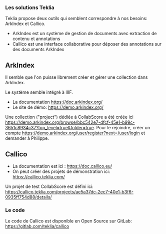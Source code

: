 ### Les solutions Teklia

Teklia propose deux outils qui semblent correspondre à nos besoins: ArkIndex et Callico.
  - ArkIndex est un système de gestion de documents avec extraction de contenu et annotations
  - Callico est une interface collaborative pour déposer des annotations sur des documents ArkIndex

## ArkIndex

Il semble que l'on puisse librement créer et gérer une collection dans ArkIndex. 

Le système semble intégré à IIIF.

- La documentation https://doc.arkindex.org/
- Le site de démo: https://demo.arkindex.org/

Une collection ("project") dédiée à CollabScore a été créée ici https://demo.arkindex.org/browse/bbc542e7-dfcf-45e1-b99c-3651c8934c37?top_level=true&folder=true. Pour le rejoindre, créer un compte https://demo.arkindex.org/user/register?next=/user/login et demander à Philippe.

## Callico

 - La documentation est ici : https://doc.callico.eu/
 - On peut créer des projets de démonstration ici: https://callico.teklia.com/

Un projet de test CollabScore est défini ici: https://callico.teklia.com/projects/ae5a37dc-2ec7-40e1-b3f6-0935ff754d88/details/

### Le code

Le code de Callico est disponible en Open Source sur GitLab: https://gitlab.com/teklia/callico




